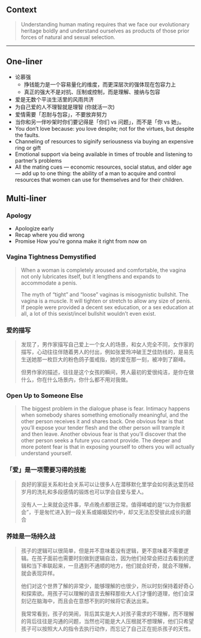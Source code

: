 
## Context

> Understanding human mating requires that we face our evolutionary heritage boldly and understand ourselves as products of those prior forces of natural and sexual selection.

-----

## One-liner

- 论慕强
    - 挣钱能力是一个容易量化的维度，而更深层次的强体现在包容力上
    - 真正的强大不是对抗、压制或控制，而是理解、接纳与包容
- 爱是无数个平淡生活里的风雨共济
- 为自己爱的人不理智就是理智 (你就活一次)
- 爱情需要「忍耐与包容」，不要放弃努力
- 当你和另一伴吵架时你们要记得是「你们 vs 问题」，而不是「你 vs 她」。
- You don’t love because: you love despite; not for the virtues, but despite the faults.
- Channeling of resources to siginify seriousness via buying an expensive ring or gift
- Emotional support via being available in times of trouble and listening to partner’s problems
- All the mating cues — economic resources, social status, and older age — add up to one thing: the ability of a man to acquire and control resources that women can use for themselves and for their children.

## Multi-liner

### Apology

- Apologize early
- Recap where you did wrong
- Promise How you're gonna make it right from now on

### Vagina Tightness Demystified

> When a woman is completely aroused and comfortable, the vagina not only lubricates itself, but it lengthens and expands to accommodate a penis.
>
> The myth of “tight” and “loose” vaginas is misogynistic bullshit. The vagina is a muscle. It will tighten or stretch to allow any size of penis. If people were provided a decent sex education, or a sex education at all, a lot of this sexist/incel bullshit wouldn’t even exist.

### 爱的描写

> 发现了，男作家描写自己爱上一个女人的场景，和女人完全不同，女作家的描写，心动往往伴随着男人的付出，例如张爱玲冲破王芝佳防线的，是易先生送她那一枚巨大的粉色鸽子蛋戒指，她的爱在那一刻，被冲到了巅峰。
>
> 但男作家的描述，往往是这个女孩的瞬间，男人最初的爱很纯洁，是你在做什么，你在什么场景内，你什么都不用对我做。

### Open Up to Someone Else

> The biggest problem in the dialogue phase is fear. Intimacy happens when somebody shares something emotionally meaningful, and the other person receives it and shares back. One obvious fear is that you’ll expose your tender flesh and the other person will trample it and then leave. Another obvious fear is that you’ll discover that the other person seeks a future you cannot provide. The deeper and more potent fear is that in exposing yourself to others you will actually understand yourself.

### 「爱」是一项需要习得的技能

> 良好的家庭关系和社会关系可以让很多人在潜移默化里学会如何表达爱历经岁月的洗礼和多段感情的锻炼也可以学会自爱与爱人。
>
> 没有人一上来就会这件事，早点晚点都很正常。值得唏嘘的是“以为你我都会”，于是匆忙进入到一段关系或婚姻契约中，却又无法忍受彼此成长的磨合

### 养娃是一场持久战

> 孩子的逻辑可以很简单，但是并不意味着没有逻辑，更不意味着不需要逻辑。在孩子面前也需要时刻做到逻辑自洽，因为他们经常会把过去看到的逻辑和当下串联起来，一旦遇到不通顺的地方，他们就会好奇，就会不理解，就会表现异样。
>
> 他们对这个世界了解的非常少，能够理解的也很少，所以时刻保持着好奇心和探索欲。用孩子可以理解的语言去解释那些大人们才懂的道理，他们会深刻记在脑海中，而且会在意想不到的时候将它表达出来。
>
> 我常常看到，孩子的哭闹，背后其实是大人对孩子需求的不理解，而不理解的背后往往是沟通的问题，当然也可能是大人压根就不想理解，他们只希望孩子可以按照大人的指令去执行动作，而忘记了自己正在扼杀孩子的天性。

